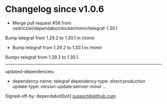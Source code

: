 # Changelog since v1.0.6
- Merge pull request #56 from cedricziel/dependabot/docker/mimir/telegraf-1.30.1

Bump telegraf from 1.29.2 to 1.30.1 in /mimir 
- Bump telegraf from 1.29.2 to 1.30.1 in /mimir

Bumps telegraf from 1.29.2 to 1.30.1.

---
updated-dependencies:
- dependency-name: telegraf
  dependency-type: direct:production
  update-type: version-update:semver-minor
...

Signed-off-by: dependabot[bot] <support@github.com> 
